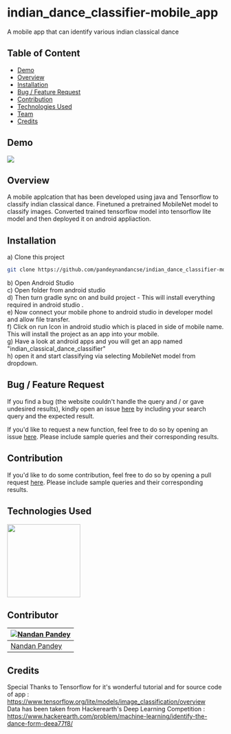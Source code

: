 # indian_dance_classifier-mobile_app
A mobile app that can identify various indian classical dance 


## Table of Content
  * [Demo](#demo)
  * [Overview](#overview)
  * [Installation](#installation)
  * [Bug / Feature Request](#bug---feature-request)
  * [Contribution](#contribution)
  * [Technologies Used](#technologies-used)
  * [Team](#team)
  * [Credits](#credits)


## Demo

![](https://i.imgur.com/kjiZBLo.jpg)



## Overview
A mobile applcation that has been developed using java and Tensorflow to classify indian classical dance. Finetuned a pretrained MobileNet model to classify images.
Converted trained tensorflow model into tensorflow lite model and then deployed it on android appliaction. 

## Installation
a) Clone this project 
```bash
git clone https://github.com/pandeynandancse/indian_dance_classifier-mobile_app.git
```

b) Open Android Studio <br>
c) Open folder from android studio <br>
d) Then turn gradle sync on and build project - This will install everything required in android studio . <br>
e) Now connect your mobile phone to android studio in developer model and allow file transfer. <br>
f) Click on run Icon in android studio which is placed in side of mobile name. This will install the project as an app into your mobile. <br>
g) Have a look at android apps and you will get an app named "indian_classical_dance_classifier" <br>
h) open it and start classifying via selecting MobileNet model from dropdown.<br> 


## Bug / Feature Request
If you find a bug (the website couldn't handle the query and / or gave undesired results), kindly open an issue [here](https://github.com/pandeynandancse/indian_dance_classifier-mobile_app/issues/new) by including your search query and the expected result.

If you'd like to request a new function, feel free to do so by opening an issue [here](https://github.com/pandeynandancse/nindian_dance_classifier-mobile_app/issues/new). Please include sample queries and their corresponding results.


## Contribution
If you'd like to do some contribution, feel free to do so by opening a pull request [here](https://github.com/pandeynandancse/indian_dance_classifier-mobile_app/pulls). Please include sample queries and their corresponding results.




## Technologies Used

[<img target="_blank" src="https://i.imgur.com/rENjoBA.png" width=170>](https://www.tensorflow.org/) 



## Contributor
[![Nandan Pandey](https://qph.fs.quoracdn.net/main-thumb-189737418-200-jmwzsixdznlgemnejuecomukeluqkgzd.jpeg)](https://pandeynandancse.github.io) |
-|
[Nandan Pandey](https://pandeynandancse.github.io) |)



## Credits
Special Thanks to Tensorflow for it's wonderful tutorial and for source code of app : https://www.tensorflow.org/lite/models/image_classification/overview <br>
Data has been taken from Hackerearth's Deep Learning Competition : https://www.hackerearth.com/problem/machine-learning/identify-the-dance-form-deea77f8/


 
